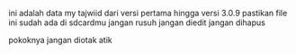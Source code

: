 ini adalah data my tajwiid dari versi pertama hingga versi 3.0.9
pastikan file ini sudah ada di sdcardmu
jangan rusuh
jangan diedit
jangan dihapus

pokoknya jangan diotak atik
